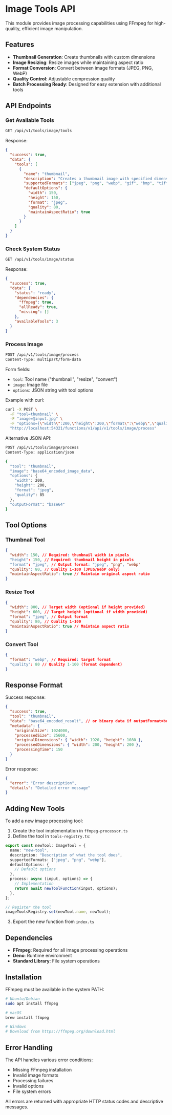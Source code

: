 # Image Tools API

This module provides image processing capabilities using FFmpeg for high-quality, efficient image
manipulation.

## Features

- **Thumbnail Generation**: Create thumbnails with custom dimensions
- **Image Resizing**: Resize images while maintaining aspect ratio
- **Format Conversion**: Convert between image formats (JPEG, PNG, WebP)
- **Quality Control**: Adjustable compression quality
- **Batch Processing Ready**: Designed for easy extension with additional tools

## API Endpoints

### Get Available Tools

```bash
GET /api/v1/tools/image/tools
```

Response:

```json
{
  "success": true,
  "data": {
    "tools": [
      {
        "name": "thumbnail",
        "description": "Creates a thumbnail image with specified dimensions",
        "supportedFormats": ["jpeg", "png", "webp", "gif", "bmp", "tiff"],
        "defaultOptions": {
          "width": 150,
          "height": 150,
          "format": "jpeg",
          "quality": 80,
          "maintainAspectRatio": true
        }
      }
    ]
  }
}
```

### Check System Status

```bash
GET /api/v1/tools/image/status
```

Response:

```json
{
  "success": true,
  "data": {
    "status": "ready",
    "dependencies": {
      "ffmpeg": true,
      "allReady": true,
      "missing": []
    },
    "availableTools": 3
  }
}
```

### Process Image

```bash
POST /api/v1/tools/image/process
Content-Type: multipart/form-data
```

Form fields:

- `tool`: Tool name ("thumbnail", "resize", "convert")
- `image`: Image file
- `options`: JSON string with tool options

Example with curl:

```bash
curl -X POST \
  -F "tool=thumbnail" \
  -F "image=@input.jpg" \
  -F "options={\"width\":200,\"height\":200,\"format\":\"webp\",\"quality\":85}" \
  "http://localhost:54321/functions/v1/api/v1/tools/image/process"
```

Alternative JSON API:

```bash
POST /api/v1/tools/image/process
Content-Type: application/json

{
  "tool": "thumbnail",
  "image": "base64_encoded_image_data",
  "options": {
    "width": 200,
    "height": 200,
    "format": "jpeg",
    "quality": 85
  },
  "outputFormat": "base64"
}
```

## Tool Options

### Thumbnail Tool

```json
{
  "width": 150, // Required: thumbnail width in pixels
  "height": 150, // Required: thumbnail height in pixels
  "format": "jpeg", // Output format: "jpeg", "png", "webp"
  "quality": 80, // Quality 1-100 (JPEG/WebP only)
  "maintainAspectRatio": true // Maintain original aspect ratio
}
```

### Resize Tool

```json
{
  "width": 800, // Target width (optional if height provided)
  "height": 600, // Target height (optional if width provided)
  "format": "jpeg", // Output format
  "quality": 80, // Quality 1-100
  "maintainAspectRatio": true // Maintain aspect ratio
}
```

### Convert Tool

```json
{
  "format": "webp", // Required: target format
  "quality": 80 // Quality 1-100 (format dependent)
}
```

## Response Format

Success response:

```json
{
  "success": true,
  "tool": "thumbnail",
  "data": "base64_encoded_result", // or binary data if outputFormat=buffer
  "metadata": {
    "originalSize": 1024000,
    "processedSize": 25600,
    "originalDimensions": { "width": 1920, "height": 1080 },
    "processedDimensions": { "width": 200, "height": 200 },
    "processingTime": 150
  }
}
```

Error response:

```json
{
  "error": "Error description",
  "details": "Detailed error message"
}
```

## Adding New Tools

To add a new image processing tool:

1. Create the tool implementation in `ffmpeg-processor.ts`
2. Define the tool in `tools-registry.ts`:

```typescript
export const newTool: ImageTool = {
  name: "new-tool",
  description: "Description of what the tool does",
  supportedFormats: ["jpeg", "png", "webp"],
  defaultOptions: {
    // Default options
  },
  process: async (input, options) => {
    // Implementation
    return await newToolFunction(input, options);
  },
};

// Register the tool
imageToolsRegistry.set(newTool.name, newTool);
```

3. Export the new function from `index.ts`

## Dependencies

- **FFmpeg**: Required for all image processing operations
- **Deno**: Runtime environment
- **Standard Library**: File system operations

## Installation

FFmpeg must be available in the system PATH:

```bash
# Ubuntu/Debian
sudo apt install ffmpeg

# macOS
brew install ffmpeg

# Windows
# Download from https://ffmpeg.org/download.html
```

## Error Handling

The API handles various error conditions:

- Missing FFmpeg installation
- Invalid image formats
- Processing failures
- Invalid options
- File system errors

All errors are returned with appropriate HTTP status codes and descriptive messages.
